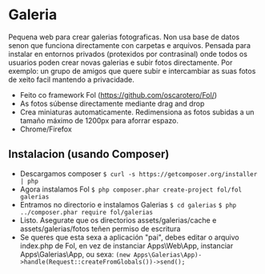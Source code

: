 Galeria
=======

Pequena web para crear galerias fotograficas. Non usa base de datos senon que funciona directamente con carpetas e arquivos.
Pensada para instalar en entornos privados (protexidos por contrasinal) onde todos os usuarios poden crear novas galerias e subir fotos directamente.
Por exemplo: un grupo de amigos que quere subir e intercambiar as suas fotos de xeito facil mantendo a privacidade.

* Feito co framework Fol (https://github.com/oscarotero/Fol/)
* As fotos súbense directamente mediante drag and drop
* Crea miniaturas automaticamente. Redimensiona as fotos subidas a un tamaño máximo de 1200px para aforrar espazo.
* Chrome/Firefox

Instalacion (usando Composer)
-----------------------------

* Descargamos composer ```$ curl -s https://getcomposer.org/installer | php```
* Agora instalamos Fol ```$ php composer.phar create-project fol/fol galerias```
* Entramos no directorio e instalamos Galerias ```$ cd galerias``` ```$ php ../composer.phar require fol/galerias```
* Listo. Asegurate que os directorios assets/galerias/cache e assets/galerias/fotos teñen permiso de escritura
* Se queres que esta sexa a aplicación "pai", debes editar o arquivo index.php de Fol, en vez de instanciar Apps\Web\App, instanciar Apps\Galerias\App, ou sexa: ```(new Apps\Galerias\App)->handle(Request::createFromGlobals())->send();```